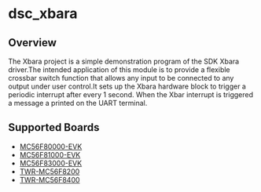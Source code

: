 # dsc_xbara

## Overview
The Xbara project is a simple demonstration program of the SDK Xbara driver.The intended application
of this module is to provide a flexible crossbar switch function that allows any input to be
connected to any output under user control.It sets up the Xbara hardware block to trigger a periodic
interrupt after every 1 second. When the Xbar interrupt is triggered a message a printed on the UART
terminal.

## Supported Boards
- [MC56F80000-EVK](../../_boards/mc56f80000evk/driver_examples/xbara/example_board_readme.md)
- [MC56F81000-EVK](../../_boards/mc56f81000evk/driver_examples/xbara/example_board_readme.md)
- [MC56F83000-EVK](../../_boards/mc56f83000evk/driver_examples/xbara/example_board_readme.md)
- [TWR-MC56F8200](../../_boards/twrmc56f8200/driver_examples/xbara/example_board_readme.md)
- [TWR-MC56F8400](../../_boards/twrmc56f8400/driver_examples/xbara/example_board_readme.md)
